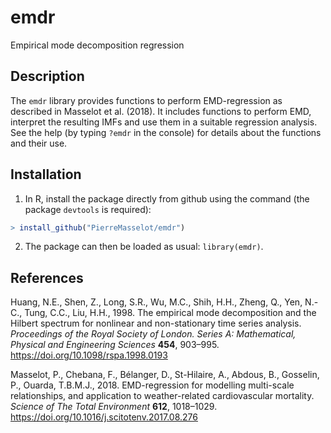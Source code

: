 # emdr

Empirical mode decomposition regression

## Description

The `emdr` library provides functions to perform EMD-regression as described in Masselot et al. (2018). It includes functions to perform EMD, interpret the resulting IMFs and use them in a suitable regression analysis. See the help (by typing `?emdr` in the console) for details about the functions and their use.

## Installation

1. In R, install the package directly from github using the command (the package `devtools` is required):
```r
> install_github("PierreMasselot/emdr")
```
2. The package can then be loaded as usual: `library(emdr)`.

## References
Huang, N.E., Shen, Z., Long, S.R., Wu, M.C., Shih, H.H., Zheng, Q., Yen, N.-C., Tung, C.C., Liu, H.H., 1998. The empirical mode decomposition and the Hilbert spectrum for nonlinear and non-stationary time series analysis. *Proceedings of the Royal Society of London. Series A: Mathematical, Physical and Engineering Sciences* **454**, 903–995. https://doi.org/10.1098/rspa.1998.0193

Masselot, P., Chebana, F., Bélanger, D., St-Hilaire, A., Abdous, B., Gosselin, P., Ouarda, T.B.M.J., 2018. EMD-regression for modelling multi-scale relationships, and application to weather-related cardiovascular mortality. *Science of The Total Environment* **612**, 1018–1029. https://doi.org/10.1016/j.scitotenv.2017.08.276

